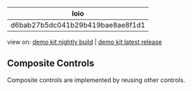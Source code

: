 <!-- loiod6bab27b5dc041b29b419bae8ae8f1d1 -->

| loio |
| -----|
| d6bab27b5dc041b29b419bae8ae8f1d1 |

<div id="loio">

view on: [demo kit nightly build](https://openui5nightly.hana.ondemand.com/#/topic/d6bab27b5dc041b29b419bae8ae8f1d1) | [demo kit latest release](https://openui5.hana.ondemand.com/#/topic/d6bab27b5dc041b29b419bae8ae8f1d1)</div>

## Composite Controls

Composite controls are implemented by reusing other controls.

